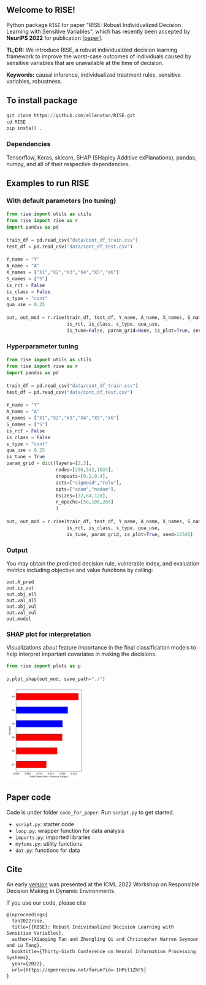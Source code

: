 ## Welcome to RISE!

Python package ``RISE`` for paper "RISE: Robust Individualized Decision Learning with Sensitive Variables", which has recently been accepted by **NeurIPS 2022** for publication [[paper]](https://openreview.net/forum?id=-IHPcl1ZhF5).

**TL;DR:** We introduce RISE, a robust individualized decision learning framework to improve the worst-case outcomes of individuals caused by sensitive variables that are unavailable at the time of decision.  

**Keywords:** causal inference, individualized treatment rules, sensitive variables, robustness.  


## To install package
```py
git clone https://github.com/ellenxtan/RISE.git
cd RISE
pip install .
```

### Dependencies

Tensorflow, Keras, sklearn, SHAP (SHapley Additive exPlanations), pandas, numpy, and all of their respective dependencies. 


## Examples to run RISE 

### With default parameters (no tuning)

```py
from rise import utils as utils
from rise import rise as r
import pandas as pd

train_df = pd.read_csv("data/cont_df_train.csv")
test_df = pd.read_csv("data/cont_df_test.csv")

Y_name = "Y"
A_name = "A"
X_names = ["X1","X2","X3","X4","X5","X6"]
S_names = ["S"]
is_rct = False
is_class = False
s_type = "cont"
qua_use = 0.25

out, out_mod = r.rise(train_df, test_df, Y_name, A_name, X_names, S_names, 
                      is_rct, is_class, s_type, qua_use, 
                      is_tune=False, param_grid=None, is_plot=True, seed=12345)
```

### Hyperparameter tuning

```py
from rise import utils as utils
from rise import rise as r
import pandas as pd

train_df = pd.read_csv("data/cont_df_train.csv")
test_df = pd.read_csv("data/cont_df_test.csv")

Y_name = "Y"
A_name = "A"
X_names = ["X1","X2","X3","X4","X5","X6"]
S_names = ["S"]
is_rct = False
is_class = False
s_type = "cont"
qua_use = 0.25
is_tune = True
param_grid = dict(layers=[2,3], 
                  nodes=[256,512,1024], 
                  dropouts=[0.2,0.4], 
                  acts=["sigmoid","relu"], 
                  opts=["adam","nadam"], 
                  bsizes=[32,64,128], 
                  n_epochs=[50,100,200]
                  )

out, out_mod = r.rise(train_df, test_df, Y_name, A_name, X_names, S_names, 
                      is_rct, is_class, s_type, qua_use, 
                      is_tune, param_grid, is_plot=True, seed=12345)
```

### Output

You may obtain the predicted decision rule, vulnerable index, and evaluation metrics including objective and value functions by calling:

```
out.A_pred
out.is_vul
out.obj_all
out.val_all
out.obj_vul
out.val_vul
out.model
```

### SHAP plot for interpretation

Visualizations about feature importance in the final classification models to
help interpret important covariates in making the decisions.

```py
from rise import plots as p

p.plot_shap(out_mod, save_path="./")
```

<img src="fig_rise.png" alt="fig_rise" width="40%"/>


## Paper code

Code is under folder `code_for_paper`. Run `script.py` to get started. 

- `script.py`: starter code
- `loop.py`: wrapper function for data analysis
- `imports.py`: imported libraries
- `myfuns.py`: utility functions
- `dat.py`: functions for data



## Cite

An early [version](https://responsibledecisionmaking.github.io/assets/pdf/papers/08.pdf) was presented at the ICML 2022 Workshop on Responsible Decision Making in Dynamic Environments. 

If you use our code, please cite

```
@inproceedings{
  tan2022rise,
  title={{RISE}: Robust Individualized Decision Learning with Sensitive Variables},
  author={Xiaoqing Tan and Zhengling Qi and Christopher Warren Seymour and Lu Tang},
  booktitle={Thirty-Sixth Conference on Neural Information Processing Systems},
  year={2022},
  url={https://openreview.net/forum?id=-IHPcl1ZhF5}
}
```
